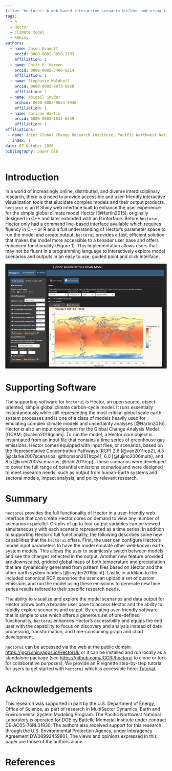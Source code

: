 ```yaml
---
title: 'hectorui: A web-based interactive scenario builder and visualization application for the Hector climate model'
tags:
  - R
  - Hector
  - climate model
  - RShiny
authors:
  - name: Jason Evanoff
    orcid: 0000-0002-8858-2783
    affiliation: 1
  - name: Chris R. Vernon
    orcid: 0000-0002-3406-6214
    affiliation: 1
  - name: Stephanie Waldhoff
    orcid: 0000-0002-8073-0868
    affiliation: 1
  - name: Abigail Snyder
    orchid: 0000-0002-9034-9948
    affiliation: 1  
  - name: Corinne Hartin
    orcid: 0000-0003-1834-6539
    affiliation: 1
affiliations:
 - name: Joint Global Change Research Institute, Pacific Northwest National Laboratory, College Park, MD, USA
   index: 1
date: 07 October 2020
bibliography: paper.bib
---
```


# Introduction
In a world of increasingly online, distributed, and diverse interdisciplinary research, there is a need to provide accessible and user-friendly interactive visualization tools that elucidate complex models and their output products. `hectorui` is an R Shiny web interface built to enhance the user experience for the simple global climate model Hector [@Hartin2015], originally designed in C++ and later extended with an R interface. Before `hectorui`, Hector only had a command line-based interface available which requires fluency in C++ or R and a full understanding of Hector’s parameter space to run the model and create output. `hectorui` provides a fast, efficient solution that makes the model more accessible to a broader user base and offers enhanced functionality (Figure 1). This implementation allows users that may not be fluent in a programming language to interactively explore model scenarios and outputs in an easy to use, guided point and click interface.

![Figure 1. The map scenario interface to `hectorui` that allows the user to parameterize inputs and visualize run outputs interactively.](figure1.png)

# Supporting Software
The supporting software for `hectorui` is Hector, an open source, object-oriented, simple global climate carbon-cycle model. It runs essentially instantaneously while still representing the most critical global scale earth system processes and is one of a class of models heavily used for emulating complex climate models and uncertainty analyses [@Hartin2016]. Hector is also an input component for the Global Change Analysis Model [GCAM; @calvin2019gcam]. To run the model, a Hector core object is instantiated from an input file that contains a time series of greenhouse gas emissions. Hector comes equipped with input files, or scenarios, based on the Representative Concentration Pathways (RCP) 2.6 [@van2011rcp2], 4.5 [@clarke2007scenarios; @thomson2011rcp4], 6.0 [@fujino2006multi], and 8.5 [@riahi2007scenarios; @riahi2011rcp]. These scenarios were developed to cover the full range of potential emissions scenarios and were designed to meet research needs, such as output from human-Earth systems and sectoral models, impact analysis, and policy relevant research.

# Summary
`hectorui` provides the full functionality of Hector in a user-friendly web interface that can create Hector cores on demand to view any number of scenarios in parallel. Graphs of up to four output variables can be viewed simultaneously with each scenario represented as a time series. In addition to supporting Hector’s full functionality, the following describes some new capabilities that the `hectorui` offers.  First, the user can configure Hector’s model input parameters to have the model emulate other well-known earth system models. This allows the user to seamlessly switch between models and see the changes reflected in the output. Another new feature provided are downscaled, gridded global maps of both temperature and precipitation that are dynamically generated from pattern files based on Hector and the other earth system models [@snyder2019joint]. Lastly, in addition to the included canonical RCP scenarios the user can upload a set of custom emissions and run the model using these emissions to generate new time series results tailored to their specific research needs.

The ability to visualize and explore the model scenarios and data output for Hector allows both a broader user base to access Hector and the ability to rapidly explore scenarios and output. By creating user-friendly software that is simple to use which offers a generous set of pre-defined functionality, `hectorui` enhances Hector’s accessibility and equips the end user with the capability to focus on discovery and analysis instead of data processing, transformation, and time-consuming graph and chart development.

`hectorui` can be accessed via the web at the public domain https://jgcri.shinyapps.io/HectorUI/ or it can be installed and run locally as a standalone package (see https://github.com/JGCRI/hectorui to clone or fork for collaborative purposes). We provide an R vignette step-by-step tutorial for users to get started with `hectorui` which is accessible here: [Tutorial](https://jgcri.github.io/hectorui/articles/Tutorial.html).

# Acknowledgements
This research was supported in part by the U.S. Department of Energy, Office of Science, as part of research in MultiSector Dynamics, Earth and Environmental System Modeling Program. The Pacific Northwest National Laboratory is operated for DOE by Battelle Memorial Institute under contract DE-AC05-76RL01830.  The authors also received support for this research through the U.S. Environmental Protection Agency, under Interagency Agreement DW08992459801. The views and opinions expressed in this paper are those of the authors alone.

# References
